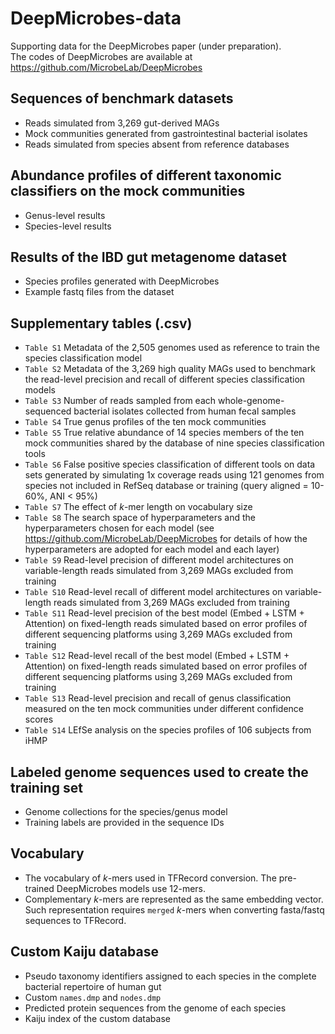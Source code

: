 # DeepMicrobes-data
Supporting data for the DeepMicrobes paper (under preparation). <br>
The codes of DeepMicrobes are available at https://github.com/MicrobeLab/DeepMicrobes


## Sequences of benchmark datasets
* Reads simulated from 3,269 gut-derived MAGs
* Mock communities generated from gastrointestinal bacterial isolates
* Reads simulated from species absent from reference databases

## Abundance profiles of different taxonomic classifiers on the mock communities
* Genus-level results
* Species-level results

## Results of the IBD gut metagenome dataset
* Species profiles generated with DeepMicrobes
* Example fastq files from the dataset

## Supplementary tables (.csv)

* `Table S1` Metadata of the 2,505 genomes used as reference to train the species classification model		
* `Table S2` Metadata of the 3,269 high quality MAGs used to benchmark the read-level precision and recall of different species classification models	
* `Table S3` Number of reads sampled from each whole-genome-sequenced bacterial isolates collected from human fecal samples
* `Table S4` True genus profiles of the ten mock communities
* `Table S5` True relative abundance of  14 species members of the ten mock communities shared by the database of nine species classification tools
* `Table S6` False positive species classification of different tools on data sets generated by simulating 1x coverage reads using 121 genomes from species not included in RefSeq database or training (query aligned = 10-60%, ANI < 95%)
* `Table S7` The effect of <i>k</i>-mer length on vocabulary size
* `Table S8` The search space of hyperparameters and the hyperparameters chosen for each model (see https://github.com/MicrobeLab/DeepMicrobes for details of how the hyperparameters are adopted for each model and each layer)
* `Table S9` Read-level precision of different model architectures on variable-length reads simulated from 3,269 MAGs excluded from training
* `Table S10` Read-level recall of different model architectures on variable-length reads simulated from 3,269 MAGs excluded from training
* `Table S11` Read-level precision of the best model (Embed + LSTM + Attention) on fixed-length reads simulated based on error profiles of different sequencing platforms using 3,269 MAGs excluded from training	
* `Table S12` Read-level recall of the best model (Embed + LSTM + Attention) on fixed-length reads simulated based on error profiles of different sequencing platforms using 3,269 MAGs excluded from training
* `Table S13` Read-level precision and recall of genus classification measured on the ten mock communities under different confidence scores
* `Table S14` LEfSe analysis on the species profiles of 106 subjects from iHMP
			
## Labeled genome sequences used to create the training set
* Genome collections for the species/genus model
* Training labels are provided in the sequence IDs

## Vocabulary
* The vocabulary of <i>k</i>-mers used in TFRecord conversion. The pre-trained DeepMicrobes models use 12-mers.
* Complementary <i>k</i>-mers are represented as the same embedding vector. Such representation requires `merged` <i>k</i>-mers when converting fasta/fastq sequences to TFRecord.

## Custom Kaiju database
* Pseudo taxonomy identifiers assigned to each species in the complete bacterial repertoire of human gut
* Custom `names.dmp` and `nodes.dmp` 
* Predicted protein sequences from the genome of each species
* Kaiju index of the custom database
